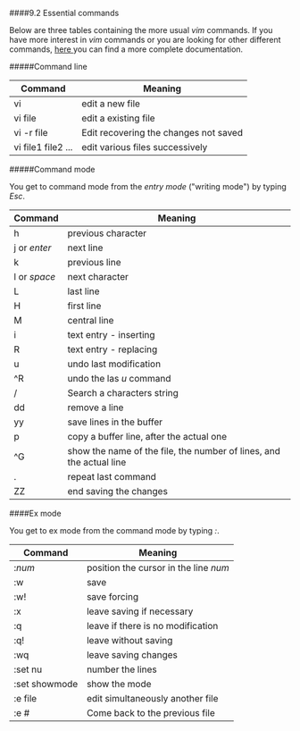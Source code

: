 
####9.2 Essential commands

Below are three tables containing the more usual *vim* commands. If you have more interest in *vim* commands or you are looking for other different commands, [here ](http://www.cs.rit.edu/~cslab/vi.html) you can find a more complete documentation.

#####Command line

| **Command** | **Meaning** |
|---------------|---------------|
|vi | edit a new file |
|vi file| edit a existing file|
|vi -r file| Edit recovering the changes not saved|
|vi file1 file2 ...|edit various files successively|

#####Command mode

You get to command mode from the *entry mode* ("writing mode") by typing *Esc*.

| **Command** | **Meaning** |
|---------------|---------------|
|h | previous character|
|j or *enter* | next line|
|k|previous line|
|l or *space* | next character|
|L| last line|
|H| first line|
|M| central line|
|i | text entry - inserting|
|R| text entry - replacing |
|u| undo last modification|
|^R| undo the las *u* command|
|/ |Search a characters string|
|dd| remove a line|
|yy| save lines in the buffer|
|p|copy a buffer line, after the actual one|
|^G| show the name of the file, the number of lines, and the actual line|
|.|repeat last command
|ZZ| end saving the changes|

####Ex mode

You get to ex mode from the command mode by typing *:*.

| **Command** | **Meaning** |
|---------------|---------------|
|:*num*| position the cursor in the line *num* |
|:w | save|
|:w! | save forcing|
|:x| leave saving if necessary |
|:q|leave if there is no modification|
|:q!|leave without saving|
|:wq| leave saving changes|
|:set nu | number the lines|
|:set showmode|show the mode|
|:e file| edit simultaneously another file|
|:e #|Come back to the previous file|


